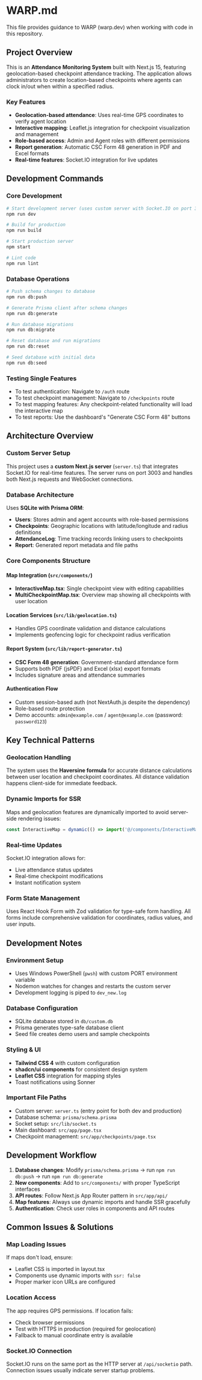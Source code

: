 # WARP.md

This file provides guidance to WARP (warp.dev) when working with code in this repository.

## Project Overview

This is an **Attendance Monitoring System** built with Next.js 15, featuring geolocation-based checkpoint attendance tracking. The application allows administrators to create location-based checkpoints where agents can clock in/out when within a specified radius.

### Key Features
- **Geolocation-based attendance**: Uses real-time GPS coordinates to verify agent location
- **Interactive mapping**: Leaflet.js integration for checkpoint visualization and management
- **Role-based access**: Admin and Agent roles with different permissions
- **Report generation**: Automatic CSC Form 48 generation in PDF and Excel formats
- **Real-time features**: Socket.IO integration for live updates

## Development Commands

### Core Development
```bash
# Start development server (uses custom server with Socket.IO on port 3003)
npm run dev

# Build for production
npm run build

# Start production server
npm start

# Lint code
npm run lint
```

### Database Operations
```bash
# Push schema changes to database
npm run db:push

# Generate Prisma client after schema changes
npm run db:generate

# Run database migrations
npm run db:migrate

# Reset database and run migrations
npm run db:reset

# Seed database with initial data
npm run db:seed
```

### Testing Single Features
- To test authentication: Navigate to `/auth` route
- To test checkpoint management: Navigate to `/checkpoints` route
- To test mapping features: Any checkpoint-related functionality will load the interactive map
- To test reports: Use the dashboard's "Generate CSC Form 48" buttons

## Architecture Overview

### Custom Server Setup
This project uses a **custom Next.js server** (`server.ts`) that integrates Socket.IO for real-time features. The server runs on port 3003 and handles both Next.js requests and WebSocket connections.

### Database Architecture
Uses **SQLite with Prisma ORM**:
- **Users**: Stores admin and agent accounts with role-based permissions
- **Checkpoints**: Geographic locations with latitude/longitude and radius definitions
- **AttendanceLog**: Time tracking records linking users to checkpoints
- **Report**: Generated report metadata and file paths

### Core Components Structure

#### Map Integration (`src/components/`)
- **InteractiveMap.tsx**: Single checkpoint view with editing capabilities
- **MultiCheckpointMap.tsx**: Overview map showing all checkpoints with user location

#### Location Services (`src/lib/geolocation.ts`)
- Handles GPS coordinate validation and distance calculations
- Implements geofencing logic for checkpoint radius verification

#### Report System (`src/lib/report-generator.ts`)
- **CSC Form 48 generation**: Government-standard attendance form
- Supports both PDF (jsPDF) and Excel (xlsx) export formats
- Includes signature areas and attendance summaries

#### Authentication Flow
- Custom session-based auth (not NextAuth.js despite the dependency)
- Role-based route protection
- Demo accounts: `admin@example.com` / `agent@example.com` (password: `password123`)

## Key Technical Patterns

### Geolocation Handling
The system uses the **Haversine formula** for accurate distance calculations between user location and checkpoint coordinates. All distance validation happens client-side for immediate feedback.

### Dynamic Imports for SSR
Maps and geolocation features are dynamically imported to avoid server-side rendering issues:
```typescript
const InteractiveMap = dynamic(() => import('@/components/InteractiveMap'), { ssr: false })
```

### Real-time Updates
Socket.IO integration allows for:
- Live attendance status updates
- Real-time checkpoint modifications
- Instant notification system

### Form State Management
Uses React Hook Form with Zod validation for type-safe form handling. All forms include comprehensive validation for coordinates, radius values, and user inputs.

## Development Notes

### Environment Setup
- Uses Windows PowerShell (`pwsh`) with custom PORT environment variable
- Nodemon watches for changes and restarts the custom server
- Development logging is piped to `dev_new.log`

### Database Configuration
- SQLite database stored in `db/custom.db`
- Prisma generates type-safe database client
- Seed file creates demo users and sample checkpoints

### Styling & UI
- **Tailwind CSS 4** with custom configuration
- **shadcn/ui components** for consistent design system
- **Leaflet CSS** integration for mapping styles
- Toast notifications using Sonner

### Important File Paths
- Custom server: `server.ts` (entry point for both dev and production)
- Database schema: `prisma/schema.prisma`
- Socket setup: `src/lib/socket.ts`
- Main dashboard: `src/app/page.tsx`
- Checkpoint management: `src/app/checkpoints/page.tsx`

## Development Workflow

1. **Database changes**: Modify `prisma/schema.prisma` → run `npm run db:push` → run `npm run db:generate`
2. **New components**: Add to `src/components/` with proper TypeScript interfaces
3. **API routes**: Follow Next.js App Router pattern in `src/app/api/`
4. **Map features**: Always use dynamic imports and handle SSR gracefully
5. **Authentication**: Check user roles in components and API routes

## Common Issues & Solutions

### Map Loading Issues
If maps don't load, ensure:
- Leaflet CSS is imported in layout.tsx
- Components use dynamic imports with `ssr: false`
- Proper marker icon URLs are configured

### Location Access
The app requires GPS permissions. If location fails:
- Check browser permissions
- Test with HTTPS in production (required for geolocation)
- Fallback to manual coordinate entry is available

### Socket.IO Connection
Socket.IO runs on the same port as the HTTP server at `/api/socketio` path. Connection issues usually indicate server startup problems.